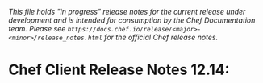 _This file holds "in progress" release notes for the current release under development and is intended for consumption by the Chef Documentation team. Please see `https://docs.chef.io/release/<major>-<minor>/release_notes.html` for the official Chef release notes._

# Chef Client Release Notes 12.14:
